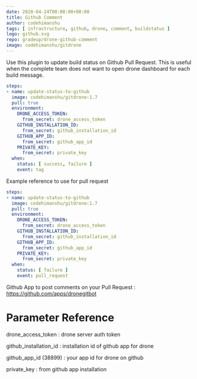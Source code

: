 ```yaml
---
date: 2020-04-24T00:00:00+00:00
title: Github Comment
author: codehimanshu
tags: [ infrastructure, github, drone, comment, buildstatus ]
logo: github.svg
repo: gradeup/drone-github-comment
image: codehimanshu/gitdrone
---
```


Use this plugin to update build status on Github Pull Request. This is useful when the complete team does not want to open drone dashboard for each build message.

```yaml
steps:
- name: update-status-to-github
  image: codehimanshu/gitdrone:1.7
  pull: true
  environment:
    DRONE_ACCESS_TOKEN:
      from_secret: drone_access_token
    GITHUB_INSTALLATION_ID:
      from_secret: github_installation_id
    GITHUB_APP_ID:
      from_secret: github_app_id
    PRIVATE_KEY:
      from_secret: private_key
  when:
    status: [ success, failure ]
    event: tag
```

Example reference to use for pull request

```yaml
steps:
- name: update-status-to-github
  image: codehimanshu/gitdrone:1.7
  pull: true
  environment:
    DRONE_ACCESS_TOKEN:
      from_secret: drone_access_token
    GITHUB_INSTALLATION_ID:
      from_secret: github_installation_id
    GITHUB_APP_ID:
      from_secret: github_app_id
    PRIVATE_KEY:
      from_secret: private_key
  when:
    status: [ failure ]
    event: pull_request
```

Github App to post comments on your Pull Request : https://github.com/apps/dronegitbot

# Parameter Reference

drone_access_token
: drone server auth token

github_installation_id
: installation id of github app for drone

github_app_id (38899)
: your app id for drone on github

private_key
: from github app installation